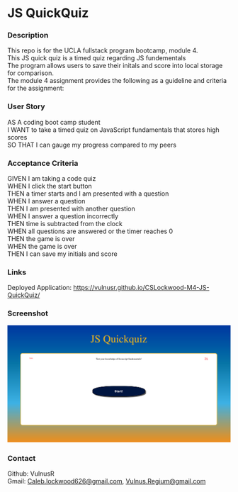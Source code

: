 # JS QuickQuiz


### Description
This repo is for the UCLA fullstack program bootcamp, module 4. <br>
This JS quick quiz is a timed quiz regarding JS fundementals <br>
The program allows users to save their initals and score into local storage for comparison.<br>
The module 4 assignment provides the following as a guideline and criteria for the assignment:

### User Story
AS A coding boot camp student<br>
I WANT to take a timed quiz on JavaScript fundamentals that stores high scores<br>
SO THAT I can gauge my progress compared to my peers<br>

### Acceptance Criteria
GIVEN I am taking a code quiz<br>
WHEN I click the start button<br>
THEN a timer starts and I am presented with a question<br>
WHEN I answer a question<br>
THEN I am presented with another question<br>
WHEN I answer a question incorrectly<br>
THEN time is subtracted from the clock<br>
WHEN all questions are answered or the timer reaches 0<br>
THEN the game is over<br>
WHEN the game is over<br>
THEN I can save my initials and score<br>

### Links
Deployed Application: https://vulnusr.github.io/CSLockwood-M4-JS-QuickQuiz/


### Screenshot

![Screen Shot of the Module 4 project at it appears in the live server on start-up/page reload](./assets/images/JSQuickQuizSS.png "Module 4 Project Screen")

### Contact

Github: VulnusR<br>
Gmail: Caleb.lockwood626@gmail.com, Vulnus.Regium@gmail.com